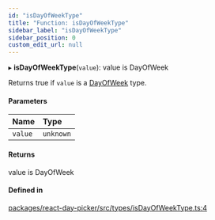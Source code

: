 ```yaml
---
id: "isDayOfWeekType"
title: "Function: isDayOfWeekType"
sidebar_label: "isDayOfWeekType"
sidebar_position: 0
custom_edit_url: null
---
```


▸ **isDayOfWeekType**(`value`): value is DayOfWeek

Returns true if `value` is a [DayOfWeek](../types/DayOfWeek) type.

#### Parameters

| Name | Type |
| :------ | :------ |
| `value` | `unknown` |

#### Returns

value is DayOfWeek

#### Defined in

[packages/react-day-picker/src/types/isDayOfWeekType.ts:4](https://github.com/gpbl/react-day-picker/blob/6bc3b9d0/packages/react-day-picker/src/types/isDayOfWeekType.ts#L4)
